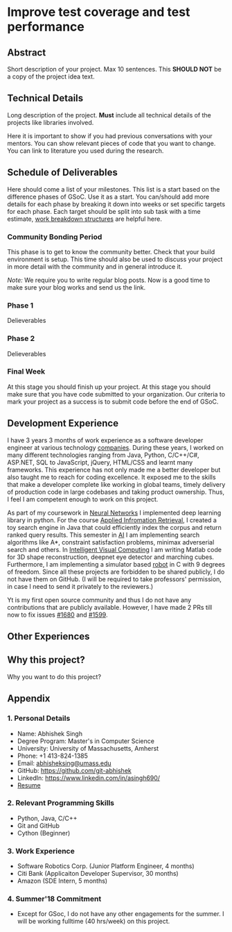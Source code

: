 # Improve test coverage and test performance

## Abstract


Short description of your project. Max 10 sentences. This **SHOULD NOT** be a
copy of the project idea text.

## Technical Details

Long description of the project. **Must** include all technical details of the
projects like libraries involved.

Here it is important to show if you had previous conversations with your
mentors. You can show relevant pieces of code that you want to change. You can
link to literature you used during the research.

## Schedule of Deliverables

Here should come a list of your milestones. This list is a start based on the
difference phases of GSoC. Use it as a start. You can/should add more details
for each phase by breaking it down into weeks or set specific targets for each
phase. Each target should be split into sub task with a time estimate, [work
breakdown structures][wbs] are helpful here.

### **Community Bonding Period**

This phase is to get to know the community better. Check that your build
environment is setup. This time should also be used to discuss your project in
more detail with the community and in general introduce it. 

*Note:* We require you to write regular blog posts. Now is a good time to make
sure your blog works and send us the link.

### **Phase 1**

Delieverables

### **Phase 2**

Delieverables

### **Final Week**

At this stage you should finish up your project. At this stage you should make
sure that you have code submitted to your organization. Our criteria to mark
your project as a success is to submit code before the end of GSoC.

## Development Experience

I have 3 years 3 months of work experience as a software developer engineer at various technology [companies](#3-work-experience). During these years, I worked on many different technologies ranging from Java, Python, C/C++/C#, ASP.NET, SQL to JavaScript, jQuery, HTML/CSS and learnt many frameworks. This experience has not only made me a better developer but also taught me to reach for coding excellence. It exposed me to the skills that make a developer complete like working in global teams, timely delivery of production code in large codebases and taking product ownership. Thus, I feel I am competent enough to work on this project.

As part of my coursework in [Neural Networks](https://compsci682.github.io/) I implemented deep learning library in python. For the course [Applied Infromation Retrieval](http://ciir.cs.umass.edu/~dfisher/cs546/syllabus.html), I created a toy search engine in Java that could efficiently index the corpus and return ranked query results. This semester in [AI](http://rbr.cs.umass.edu/shlomo/classes/683/index.html) I am implementing search algorithms like A*, constraint satisfaction problems, minimax adverserial search and others. In [Intelligent Visual Computing](https://people.cs.umass.edu/~kalo/courses/visual_computing/index.html) I am writing Matlab code for 3D shape reconstruction, deepnet eye detector and marching cubes. Furthermore, I am implementing a simulator based [robot](http://www-robotics.cs.umass.edu/~grupen/603/handouts/syllabus.html) in C with 9 degrees of freedom. Since all these projects are forbidden to be shared publicly, I do not have them on GitHub. (I will be required to take professors' permission, in case I need to send it privately to the reviewers.)    

Yt is my first open source community and thus I do not have any contributions that are publicly available. However, I have made 2 PRs till now to fix issues [#1680](https://github.com/yt-project/yt/issues/1680) and [#1599](https://github.com/yt-project/yt/pull/1705).

## Other Experiences


## Why this project?

Why you want to do this project?

## Appendix
### 1. Personal Details
  * Name: Abhishek Singh
  * Degree Program: Master's in Computer Science
  * University: University of Massachusetts, Amherst
  * Phone: +1 413-824-1385
  * Email: abhisheksing@umass.edu
  * GitHub: https://github.com/git-abhishek
  * LinkedIn: https://www.linkedin.com/in/asingh690/
  * [Resume](https://github.com/git-abhishek/gsoc-2018/blob/master/Abhishek_Singh_Resume.pdf)
  
### 2. Relevant Programming Skills
  * Python, Java, C/C++
  * Git and GitHub
  * Cython (Beginner)
  
### 3. Work Experience
  * Software Robotics Corp. (Junior Platform Engineer, 4 months)
  * Citi Bank (Applicaiton Developer Supervisor, 30 months)
  * Amazon (SDE Intern, 5 months)
   
### 4. Summer'18 Commitment
  * Except for GSoc, I do not have any other engagements for the summer. I will be working fulltime (40 hrs/week) on this project.
  
[wbs]: https://en.wikipedia.org/wiki/Work_breakdown_structure
